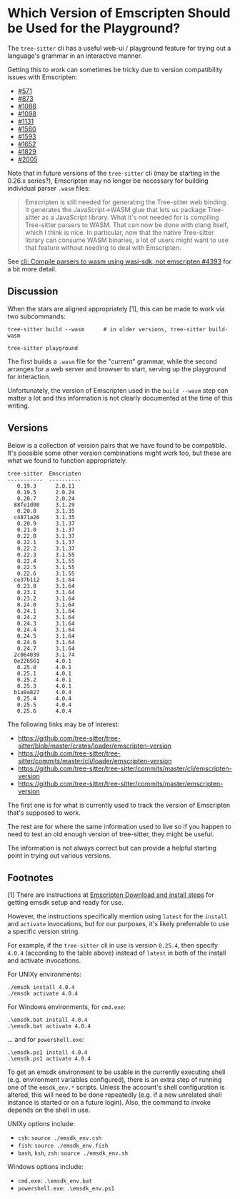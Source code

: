 # Which Version of Emscripten Should be Used for the Playground?

The `tree-sitter` cli has a useful web-ui / playground feature
for trying out a language's grammar in an interactive manner.

Getting this to work can sometimes be tricky due to version
compatibility issues with Emscripten:

* [#571](https://github.com/tree-sitter/tree-sitter/issues/571)
* [#873](https://github.com/tree-sitter/tree-sitter/issues/873)
* [#1088](https://github.com/tree-sitter/tree-sitter/issues/1088)
* [#1098](https://github.com/tree-sitter/tree-sitter/issues/1098)
* [#1131](https://github.com/tree-sitter/tree-sitter/issues/1131)
* [#1560](https://github.com/tree-sitter/tree-sitter/issues/1560)
* [#1593](https://github.com/tree-sitter/tree-sitter/issues/1593)
* [#1652](https://github.com/tree-sitter/tree-sitter/issues/1652)
* [#1829](https://github.com/tree-sitter/tree-sitter/issues/1829)
* [#2005](https://github.com/tree-sitter/tree-sitter/discussions/2005)

Note that in future versions of the `tree-sitter` cli (may be starting
in the 0.26.x series?), Emscripten may no longer be necessary for
building individual parser `.wasm` files:

> Emscripten is still needed for generating the Tree-sitter web
> binding. It generates the JavaScript->WASM glue that lets us package
> Tree-sitter as a JavaScript library. What it's not needed for is
> compiling Tree-sitter parsers to WASM. That can now be done with
> clang itself, which I think is nice. In particular, now that the
> native Tree-sitter library can consume WASM binaries, a lot of users
> might want to use that feature without needing to deal with
> Emscripten.

See [cli: Compile parsers to wasm using wasi-sdk, not emscripten
#4393](https://github.com/tree-sitter/tree-sitter/pull/4393) for a bit
more detail.

## Discussion

When the stars are aligned appropriately [1], this can be made to
work via two subcommands:

```
tree-sitter build --wasm      # in older versions, tree-sitter build-wasm
```

```
tree-sitter playground
```

The first builds a `.wasm` file for the "current" grammar, while the
second arranges for a web server and browser to start, serving up the
playground for interaction.

Unfortunately, the version of Emscripten used in the `build --wasm` step
can matter a lot and this information is not clearly documented at the
time of this writing.

## Versions

Below is a collection of version pairs that we have found to be
compatible.  It's possible some other version combinations might work
too, but these are what we found to function appropriately.

```
tree-sitter  Emscripten
-----------  ----------
   0.19.3      2.0.11
   0.19.5      2.0.24
   0.20.7      2.0.24
  88fe1d00     3.1.29
   0.20.8      3.1.35
  c4871a26     3.1.35
   0.20.9      3.1.37
   0.21.0      3.1.37
   0.22.0      3.1.37
   0.22.1      3.1.37
   0.22.2      3.1.37
   0.22.3      3.1.55
   0.22.4      3.1.55
   0.22.5      3.1.55
   0.22.6      3.1.55
  ce37b112     3.1.64
   0.23.0      3.1.64
   0.23.1      3.1.64
   0.23.2      3.1.64
   0.24.0      3.1.64
   0.24.1      3.1.64
   0.24.2      3.1.64
   0.24.3      3.1.64
   0.24.4      3.1.64
   0.24.5      3.1.64
   0.24.6      3.1.64
   0.24.7      3.1.64
  2c064039     3.1.74
  0e226561     4.0.1
   0.25.0      4.0.1
   0.25.1      4.0.1
   0.25.2      4.0.1
   0.25.3      4.0.1
  b1a9a827     4.0.4
   0.25.4      4.0.4
   0.25.5      4.0.4
   0.25.6      4.0.4
```

The following links may be of interest:

* https://github.com/tree-sitter/tree-sitter/blob/master/crates/loader/emscripten-version
* https://github.com/tree-sitter/tree-sitter/commits/master/cli/loader/emscripten-version
* https://github.com/tree-sitter/tree-sitter/commits/master/cli/emscripten-version
* https://github.com/tree-sitter/tree-sitter/commits/master/emscripten-version

The first one is for what is currently used to track the version of
Emscripten that's supposed to work.

The rest are for where the same information used to live so if you
happen to need to test an old enough version of tree-sitter, they
might be useful.

The information is not always correct but can provide a helpful
starting point in trying out various versions.

## Footnotes

[1] There are instructions at [Emscripten Download and install
steps](https://emscripten.org/docs/getting_started/downloads.html)
for getting emsdk setup and ready for use.

However, the instructions specifically mention using `latest` for the
`install` and `activate` invocations, but for our purposes, it's
likely preferrable to use a specific version string.

For example, if the `tree-sitter` cli in use is version `0.25.4`, then
specify `4.0.4` (according to the table above) instead of `latest` in
both of the install and activate invocations.

For UNIXy environments:

```
./emsdk install 4.0.4
./emsdk activate 4.0.4
```

For Windows environments, for `cmd.exe`:

```
.\emsdk.bat install 4.0.4
.\emsdk.bat activate 4.0.4
```

... and for `powershell.exe`:

```
.\emsdk.ps1 install 4.0.4
.\emsdk.ps1 activate 4.0.4
```

To get an emsdk environment to be usable in the currently executing
shell (e.g. environment variables configured), there is an extra step
of running one of the `emsdk_env.*` scripts.  Unless the account's
shell configuration is altered, this will need to be done repeatedly
(e.g. if a new unrelated shell instance is started or on a future
login).  Also, the command to invoke depends on the shell in use.

UNIXy options include:

* `csh`: `source ./emsdk_env.csh`
* `fish`: `source ./emsdk_env.fish`
* `bash`, `ksh`, `zsh`: `source ./emsdk_env.sh`

Windows options include:

* `cmd.exe`: `.\emsdk_env.bat`
* `powershell.exe`: `.\emsdk_env.ps1`

